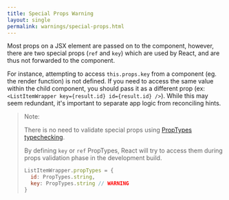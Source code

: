 ```yaml
---
title: Special Props Warning
layout: single
permalink: warnings/special-props.html
---
```


Most props on a JSX element are passed on to the component, however, there are two special props (`ref` and `key`) which are used by React, and are thus not forwarded to the component.

For instance, attempting to access `this.props.key` from a component (eg. the render function) is not defined. If you need to access the same value within the child component, you should pass it as a different prop (ex: `<ListItemWrapper key={result.id} id={result.id} />`). While this may seem redundant, it's important to separate app logic from reconciling hints.

> Note:
>
> There is no need to validate special props using [PropTypes typechecking](https://reactjs.org/docs/typechecking-with-proptypes.html#proptypes).
>
> By defining `key` or `ref` PropTypes, React will try to access them during props validation phase in the development build.
> 
> ```js
> ListItemWrapper.propTypes = {
>   id: PropTypes.string,
>   key: PropTypes.string // WARNING
> }
> ```

